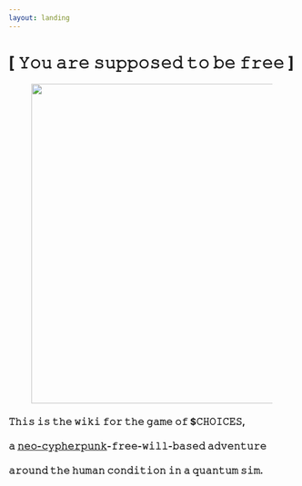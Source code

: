 ```yaml
---
layout: landing
---
```


# \[ 𝚈𝚘𝚞 𝚊𝚛𝚎 𝚜𝚞𝚙𝚙𝚘𝚜𝚎𝚍 𝚝𝚘 𝚋𝚎 𝚏𝚛𝚎𝚎 ]

<figure><img src=".gitbook/assets/pexels-btgl-♡-3689636.jpg" alt="" width="563"><figcaption></figcaption></figure>

### 𝚃𝚑𝚒𝚜 𝚒𝚜 𝚝𝚑𝚎 𝚠𝚒𝚔𝚒 𝚏𝚘𝚛 𝚝𝚑𝚎 𝚐𝚊𝚖𝚎 𝚘𝚏 $𝙲𝙷𝙾𝙸𝙲𝙴𝚂,

### 𝚊 [𝚗𝚎𝚘-𝚌𝚢𝚙𝚑𝚎𝚛𝚙𝚞𝚗𝚔](https://github.com/autistic-symposium/autistic-cypherpunk-toolkit)-𝚏𝚛𝚎𝚎-𝚠𝚒𝚕𝚕-𝚋𝚊𝚜𝚎𝚍 𝚊𝚍𝚟𝚎𝚗𝚝𝚞𝚛𝚎

### 𝚊𝚛𝚘𝚞𝚗𝚍 𝚝𝚑𝚎 𝚑𝚞𝚖𝚊𝚗 𝚌𝚘𝚗𝚍𝚒𝚝𝚒𝚘𝚗 𝚒𝚗 𝚊 𝚚𝚞𝚊𝚗𝚝𝚞𝚖 𝚜𝚒𝚖.


